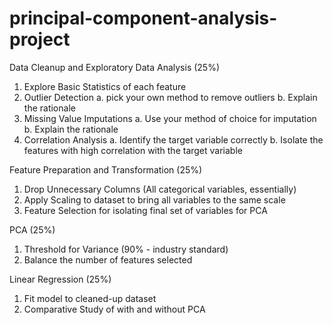# principal-component-analysis-project
Data Cleanup and Exploratory Data Analysis (25%)
1. Explore Basic Statistics of each feature
2. Outlier Detection
a. pick your own method to remove outliers
b. Explain the rationale
3. Missing Value Imputations
a. Use your method of choice for imputation
b. Explain the rationale
4. Correlation Analysis
a. Identify the target variable correctly
b. Isolate the features with high correlation with the target variable

Feature Preparation and Transformation (25%)
1. Drop Unnecessary Columns (All categorical variables, essentially)
2. Apply Scaling to dataset to bring all variables to the same scale
3. Feature Selection for isolating final set of variables for PCA

PCA (25%)
1. Threshold for Variance (90% - industry standard)
2. Balance the number of features selected

Linear Regression (25%)
1. Fit model to cleaned-up dataset
2. Comparative Study of with and without PCA
